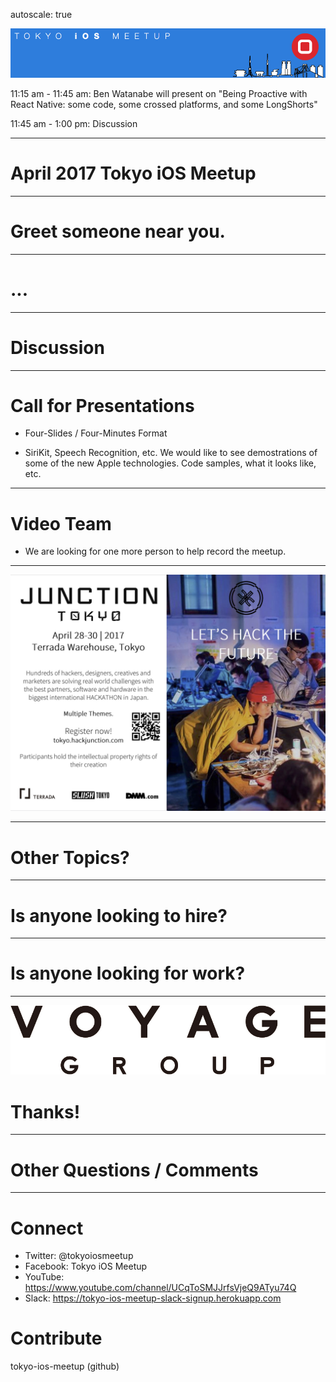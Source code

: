 autoscale: true

![inline](logo.png)

11:15 am - 11:45 am: Ben Watanabe will present on "Being Proactive with React Native: some code, some crossed platforms, and some LongShorts"

11:45 am - 1:00 pm: Discussion

---

# April 2017 Tokyo iOS Meetup

---

# Greet someone near you.

---

# ...

---

# Discussion

---
# Call for Presentations

- Four-Slides / Four-Minutes Format

- SiriKit, Speech Recognition, etc.  We would like to see demostrations of some of the new Apple technologies.  Code samples, what it looks like, etc.

---

# Video Team

- We are looking for one more person to help record the meetup.

---

![title](Junction-Tokyo-2017.jpg)

---

# Other Topics?

---

# Is anyone looking to hire?

---

# Is anyone looking for work?

---

![inline 100%](voyage-group-logo.png)

# Thanks!

---

# Other Questions / Comments

---

# Connect

- Twitter: @tokyoiosmeetup
- Facebook: Tokyo iOS Meetup
- YouTube: https://www.youtube.com/channel/UCqToSMJJrfsVjeQ9ATyu74Q
- Slack: https://tokyo-ios-meetup-slack-signup.herokuapp.com

# Contribute

tokyo-ios-meetup (github)

